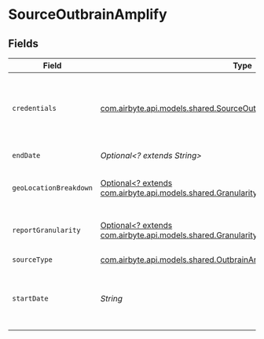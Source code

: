 # SourceOutbrainAmplify


## Fields

| Field                                                                                                                                                                                                                                       | Type                                                                                                                                                                                                                                        | Required                                                                                                                                                                                                                                    | Description                                                                                                                                                                                                                                 |
| ------------------------------------------------------------------------------------------------------------------------------------------------------------------------------------------------------------------------------------------- | ------------------------------------------------------------------------------------------------------------------------------------------------------------------------------------------------------------------------------------------- | ------------------------------------------------------------------------------------------------------------------------------------------------------------------------------------------------------------------------------------------- | ------------------------------------------------------------------------------------------------------------------------------------------------------------------------------------------------------------------------------------------- |
| `credentials`                                                                                                                                                                                                                               | [com.airbyte.api.models.shared.SourceOutbrainAmplifyAuthenticationMethod](../../models/shared/SourceOutbrainAmplifyAuthenticationMethod.md)                                                                                                 | :heavy_check_mark:                                                                                                                                                                                                                          | Credentials for making authenticated requests requires either username/password or access_token.                                                                                                                                            |
| `endDate`                                                                                                                                                                                                                                   | *Optional<? extends String>*                                                                                                                                                                                                                | :heavy_minus_sign:                                                                                                                                                                                                                          | Date in the format YYYY-MM-DD.                                                                                                                                                                                                              |
| `geoLocationBreakdown`                                                                                                                                                                                                                      | [Optional<? extends com.airbyte.api.models.shared.GranularityForGeoLocationRegion>](../../models/shared/GranularityForGeoLocationRegion.md)                                                                                                 | :heavy_minus_sign:                                                                                                                                                                                                                          | The granularity used for geo location data in reports.                                                                                                                                                                                      |
| `reportGranularity`                                                                                                                                                                                                                         | [Optional<? extends com.airbyte.api.models.shared.GranularityForPeriodicReports>](../../models/shared/GranularityForPeriodicReports.md)                                                                                                     | :heavy_minus_sign:                                                                                                                                                                                                                          | The granularity used for periodic data in reports. See <a href="https://amplifyv01.docs.apiary.io/#reference/performance-reporting/periodic/retrieve-performance-statistics-for-all-marketer-campaigns-by-periodic-breakdown">the docs</a>. |
| `sourceType`                                                                                                                                                                                                                                | [com.airbyte.api.models.shared.OutbrainAmplify](../../models/shared/OutbrainAmplify.md)                                                                                                                                                     | :heavy_check_mark:                                                                                                                                                                                                                          | N/A                                                                                                                                                                                                                                         |
| `startDate`                                                                                                                                                                                                                                 | *String*                                                                                                                                                                                                                                    | :heavy_check_mark:                                                                                                                                                                                                                          | Date in the format YYYY-MM-DD eg. 2017-01-25. Any data before this date will not be replicated.                                                                                                                                             |